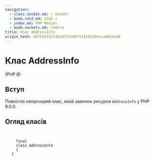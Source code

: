 ```yaml
---
navigation:
  - class.socket.md: « Socket
  - book.ssh2.md: SSH2 »
  - index.md: PHP Manual
  - book.sockets.md: Сокети
title: Клас AddressInfo
origin_hash: ddf652f5224dc9f1fa9671347921941ca401ea50
---
```

# Клас AddressInfo

(PHP 8)

## Вступ

Повністю непрозорий клас, який замінює ресурси `AddressInfo` у PHP 8.0.0.

## Огляд класів

```classsynopsis

    
     final
     class AddressInfo
     {
   }
```
